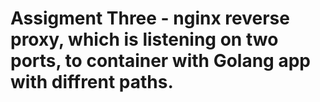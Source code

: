 # Assigment Three - nginx reverse proxy, which is listening on two ports, to container with Golang app with diffrent paths. 
